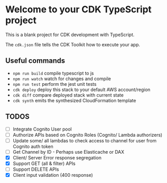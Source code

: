 # Welcome to your CDK TypeScript project

This is a blank project for CDK development with TypeScript.

The `cdk.json` file tells the CDK Toolkit how to execute your app.

## Useful commands

- `npm run build` compile typescript to js
- `npm run watch` watch for changes and compile
- `npm run test` perform the jest unit tests
- `cdk deploy` deploy this stack to your default AWS account/region
- `cdk diff` compare deployed stack with current state
- `cdk synth` emits the synthesized CloudFormation template

## TODOS

- [ ] Integrate Cognito User pool
- [ ] Authorize APIs based on Cognito Roles (Cognito/ Lambda authorizers)
- [ ] Update some/ all lambdas to check access to channel for user from Cognito auth token
- [ ] Get Channel by ID - Perhaps use Elasticache or DAX
- [x] Client/ Server Error response segregation
- [x] Support GET (all & filter) APIs
- [ ] Support DELETE APIs
- [x] Client input validation (400 response)
